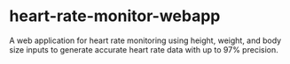 # heart-rate-monitor-webapp
A web application for heart rate monitoring using height, weight, and body size inputs to generate accurate heart rate data with up to 97% precision.
